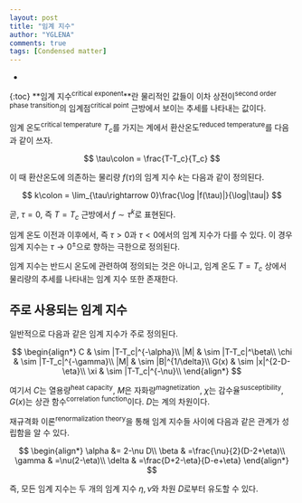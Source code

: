```yaml
---
layout: post
title: "임계 지수"
author: "YGLENA"
comments: true
tags: [Condensed matter]
---
```

* 
{:toc}
**임계 지수<sup>critical exponent</sup>**란 물리적인 값들이 이차 상전이<sup>second order phase transition</sup>의 임계점<sup>critical point</sup> 근방에서 보이는 추세를 나타내는 값이다.

임계 온도<sup>critical temperature</sup> $T_c$를 가지는 계에서 환산온도<sup>reduced temperature</sup>를 다음과 같이 쓰자.

$$
\tau\colon = \frac{T-T_c}{T_c}
$$

이 때 환산온도에 의존하는 물리량 $f(\tau)$의 임계 지수 $k$는 다음과 같이 정의된다.

$$
k\colon = \lim_{\tau\rightarrow 0}\frac{\log |f(\tau)|}{\log|\tau|}
$$

곧, $\tau=0$, 즉 $T=T_c$ 근방에서 $f\sim \tau^k$로 표현된다.

임계 온도 이전과 이후에서, 즉 $\tau>0$과 $\tau<0$에서의 임계 지수가 다를 수 있다. 이 경우 임계 지수는 $\tau\rightarrow 0^{\pm}$으로 향하는 극한으로 정의된다.

임계 지수는 반드시 온도에 관련하여 정의되는 것은 아니고, 임계 온도 $T=T_c$ 상에서 물리량의 추세를 나타내는 임계 지수 또한 존재한다.

## 주로 사용되는 임계 지수
일반적으로 다음과 같은 임계 지수가 주로 정의된다.

$$
\begin{align*}
C & \sim |T-T_c|^{-\alpha}\\
|M| & \sim |T-T_c|^\beta\\
\chi & \sim |T-T_c|^{-\gamma}\\
|M| & \sim |B|^{1/\delta}\\
G(x) & \sim |x|^{2-D-\eta}\\
\xi & \sim |T-T_c|^{-\nu}\\
\end{align*}
$$

여기서 $C$는 열용량<sup>heat capacity</sup>, $M$은 자화량<sup>magnetization</sup>, $\chi$는 감수율<sup>susceptibility</sup>, $G(x)$는 상관 함수<sup>correlation function</sup>이다. $D$는 계의 차원이다.

재규격화 이론<sup>renormalization theory</sup>을 통해 임계 지수들 사이에 다음과 같은 관계가 성립함을 알 수 있다.

$$
\begin{align*}
\alpha &= 2-\nu D\\
\beta & =\frac{\nu}{2}(D-2+\eta)\\
\gamma & =\nu(2-\eta)\\
\delta & =\frac{D+2-\eta}{D-e+\eta}
\end{align*}
$$

즉, 모든 임계 지수는 두 개의 임계 지수 $\eta,\nu$와 차원 $D$로부터 유도할 수 있다.
